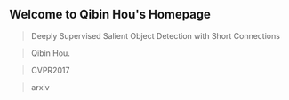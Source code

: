 ## Welcome to Qibin Hou's Homepage



>  Deeply Supervised Salient Object Detection with Short Connections

>  Qibin Hou.

>  CVPR2017

>  arxiv
